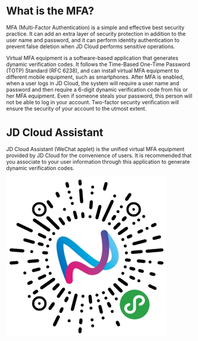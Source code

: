 # What is the MFA?
MFA (Multi-Factor Authentication) is a simple and effective best security practice. It can add an extra layer of security protection in addition to the user name and password, and it can perform identity authentication to prevent false deletion when JD Cloud performs sensitive operations.

Virtual MFA equipment is a software-based application that generates dynamic verification codes. It follows the Time-Based One-Time Password (TOTP) Standard (RFC 6238), and can install virtual MFA equipment to different mobile equipment, such as smartphones. After MFA is enabled, when a user logs in JD Cloud, the system will require a user name and password and then require a 6-digit dynamic verification code from his or her MFA equipment. Even if someone steals your password, this person will not be able to log in your account. Two-factor security verification will ensure the security of your account to the utmost extent.

# JD Cloud Assistant
JD Cloud Assistant (WeChat applet) is the unified virtual MFA equipment provided by JD Cloud for the convenience of users. It is recommended that you associate to your user information through this application to generate dynamic verification codes.

![京东云助手](../../../../image/IAM/MFA/二维码.jpg)

